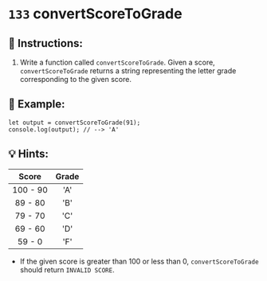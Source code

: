 # `133` convertScoreToGrade

## 📝 Instructions:

1. Write a function called `convertScoreToGrade`. Given a score, `convertScoreToGrade` returns a string representing the letter grade corresponding to the given score.

## 📎 Example:

```Js
let output = convertScoreToGrade(91);
console.log(output); // --> 'A'
```

## 💡 Hints:

| Score    	| Grade 	|
|:---------:|:-------:|
| 100 - 90 	| 'A'   	|
| 89 - 80  	| 'B'   	|
| 79 - 70  	| 'C'   	|
| 69 - 60  	| 'D'   	|
| 59 - 0   	| 'F'   	|

+ If the given score is greater than 100 or less than 0, `convertScoreToGrade` should return `INVALID SCORE`.
